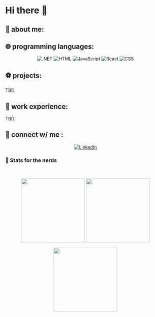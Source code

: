 # Hi there 👋

## 🚀 about me:

## 🌐 programming languages:

<div align="center">
    <!-- Replace with your skills -->
    <img src="https://img.shields.io/static/v1?label=&message=.NET&color=%23512BD4&style=for-the-badge" alt=".NET">
	<img src="https://img.shields.io/static/v1?label=&message=+HTML&color=%233366CC&style=for-the-badge&logo=htmx&logoColor=white" alt=" HTML">
    <img src="https://img.shields.io/static/v1?label=&message=JavaScript&color=%23F7DF1E&style=for-the-badge&logo=javascript&logoColor=white" alt="JavaScript">
    <img src="https://img.shields.io/static/v1?label=&message=React&color=%2361DAFB&style=for-the-badge&logo=react&logoColor=white" alt="React">
	<img src="https://img.shields.io/static/v1?label=&message=+CSS&color=%231572B6&style=for-the-badge&logo=css3&logoColor=white" alt=" CSS">
    <!-- Add more badges similarly -->
</div>

## ⚽ projects:

TBD

## 🏢 work experience:

TBD

## 🤝 connect w/ me : 

<div align="center">
    <!-- Replace href with your links -->
    <a href="https://www.linkedin.com/in/khanhn92/">
        <img src="https://img.shields.io/static/v1?label=&message=+KHANHN92&color=%230A66C2&style=for-the-badge&logo=linkedin&logoColor=white" alt="LinkedIn"/>
    </a>
</div>

### :space_invader: Stats for the nerds

<br>

<p align="center">
  <img height=200 src="https://github-readme-stats.vercel.app/api?username=khanh245&count_private=true&show_icons=true&theme=tokyonight" />
  <img height=200 src="https://github-readme-streak-stats.herokuapp.com/?user=khanh245&theme=tokyonight" />
</p>

<p align="center">
  <img height=200 src="https://github-readme-stats.vercel.app/api/top-langs/?username=khanh245&layout=compact&theme=tokyonight" />
</p>
